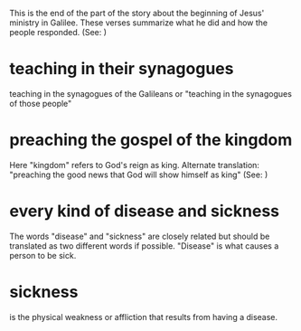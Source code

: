 This is the end of the part of the story about the beginning of Jesus' ministry in Galilee. These verses summarize what he did and how the people responded. (See: )

# teaching in their synagogues
teaching in the synagogues of the Galileans or "teaching in the synagogues of those people"

# preaching the gospel of the kingdom
Here "kingdom" refers to God's reign as king. Alternate translation: "preaching the good news that God will show himself as king" (See: )

# every kind of disease and sickness
The words "disease" and "sickness" are closely related but should be translated as two different words if possible. "Disease" is what causes a person to be sick.

# sickness
is the physical weakness or affliction that results from having a disease.